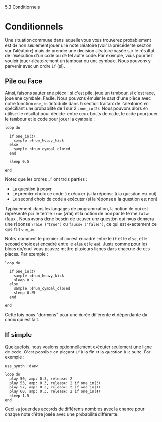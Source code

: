 5.3 Conditionnels

# Conditionnels

Une situation commune dans laquelle vous vous trouverez probablement est 
de non seulement jouer une note aléatoire (voir la précédente section 
sur l'aléatoire) mais de prendre une décision aléatoire basée sur le
résultat de l'exécution d'un code ou de tel autre code. Par exemple, 
vous pourriez vouloir jouer aléatoirement un tambour ou une cymbale. 
Nous pouvons y parvenir avec un ordre `if` (si).

## Pile ou Face 

Ainsi, faisons sauter une pièce : si c'est pile, joue un tambour, si 
c'est face, joue une cymbale. Facile. Nous pouvons émuler le saut d'une 
pièce avec notre fonction `one_in` (intoduite dans la section traitant 
de l'aléatoire) en spécifiant une probabilité de 1 sur 2 : 
`one_in(2)`. Nous pouvons alors en utiliser le résultat pour décider 
entre deux bouts de code, le code pour jouer le tambour et le code pour 
jouer la cymbale :

```
loop do

  if one_in(2)
    sample :drum_heavy_kick
  else
    sample :drum_cymbal_closed
  end
  
  sleep 0.5
  
end
```


Notez que les ordres `if` ont trois parties :

* La question à poser
* Le premier choix de code à exécuter (si la réponse à la question est oui)
* Le second choix de code à exécuter (si la réponse à la question est non)

Typiquement, dans les langages de programmation, la notion de oui est 
représenté par le terme `true` (vrai) et la notion de non par le terme 
`false` (faux). Nous avons donc besoin de trouver une question qui nous 
donnera une réponse `vraie ("true")`  ou `fausse ("false")`, ce qui est 
exactement ce que fait `one_in`.

Notez comment le premier choix est encadré entre le `if` et le `else`, 
et le second choix est encadré entre le `else` et le `end`. Juste comme 
pour les blocs do/end, vous pouvez mettre plusieurs lignes dans chacune 
de ces places. Par exemple :

```
loop do

  if one_in(2)
    sample :drum_heavy_kick
    sleep 0.5
  else
    sample :drum_cymbal_closed
    sleep 0.25
  end
  
end
```

Cette fois nous "dormons" pour une durée différente et dépendante du choix 
qui est fait.

## If simple

Quelquefois, nous voulons optionnellement exécuter seulement une ligne 
de code. C'est possible en plaçant `if` à la fin et la question à la 
suite. Par exemple : 

```
use_synth :dsaw

loop do
  play 50, amp: 0.3, release: 2
  play 53, amp: 0.3, release: 2 if one_in(2)
  play 57, amp: 0.3, release: 2 if one_in(3)
  play 60, amp: 0.3, release: 2 if one_in(4)
  sleep 1.5
end
```
Ceci va jouer des accords de différents nombres avec la chance pour 
chaque note d'être jouée avec une probabilité différente.
